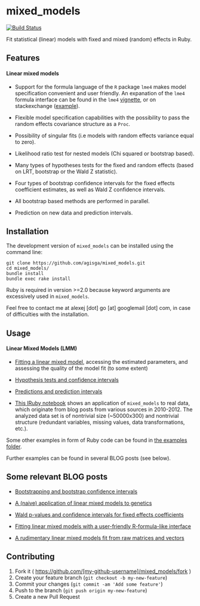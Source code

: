 # mixed_models

[![Build Status](https://travis-ci.org/agisga/mixed_models.svg?branch=master)](https://travis-ci.org/agisga/mixed_models)

Fit statistical (linear) models with fixed and mixed (random) effects in Ruby.

## Features

#### Linear mixed models

* Support for the formula language of the `R` package `lme4` makes model specification convenient and user friendly. An expanation of the `lme4` formula interface can be found in the `lme4` [vignette](https://cran.r-project.org/web/packages/lme4/vignettes/lmer.pdf), or on stackexchange ([example](http://stats.stackexchange.com/questions/13166/rs-lmer-cheat-sheet)). 

* Flexible model specification capabilities with the possibility to pass the random effects covariance structure as a `Proc`.

* Possibility of singular fits (i.e models with random effects variance equal to zero).

* Likelihood ratio test for nested models (Chi squared or bootstrap based).

* Many types of hypotheses tests for the fixed and random effects (based on LRT, bootstrap or the Wald Z statistic).

* Four types of bootstrap confidence intervals for the fixed effects coefficient estimates, as well as Wald Z confidence intervals.

* All bootstrap based methods are performed in parallel.

* Prediction on new data and prediction intervals.

## Installation

<!-- Add this line to your application's Gemfile:

```ruby
gem 'mixed_models'
```
And then execute:

    $ bundle

Or install it yourself as:

    $ gem install mixed_models -->

The development version of `mixed_models` can be installed using the command line:

```
git clone https://github.com/agisga/mixed_models.git
cd mixed_models/
bundle install
bundle exec rake install
```

Ruby is required in version >=2.0 because keyword arguments are excessively used in `mixed_models`.

Feel free to contact me at alexej [dot] go [at] googlemail [dot] com, in case of difficulties with the installation.

## Usage

#### Linear Mixed Models (LMM)

* [Fitting a linear mixed model](http://nbviewer.ipython.org/github/agisga/mixed_models/blob/master/notebooks/LMM_model_fitting.ipynb), accessing the estimated parameters, and assessing the quality of the model fit (to some extent)

* [Hypothesis tests and confidence intervals](http://nbviewer.ipython.org/github/agisga/mixed_models/blob/master/notebooks/LMM_tests_and_intervals.ipynb)

* [Predictions and prediction intervals](http://nbviewer.ipython.org/github/agisga/mixed_models/blob/master/notebooks/LMM_predictions.ipynb)

* [This IRuby notebook](http://nbviewer.ipython.org/github/agisga/mixed_models/blob/master/notebooks/blog_data.ipynb) shows an application of `mixed_models` to real data, which originate from blog posts from various sources in 2010-2012. The analyzed data set is of nontrivial size (~50000x300) and nontrivial structure (redundant variables, missing values, data transformations, etc.).

Some other examples in form of Ruby code can be found in [the examples folder](https://github.com/agisga/mixed_models/tree/master/examples).

Further examples can be found in several BLOG posts (see below).

## Some relevant BLOG posts

* [Bootstrapping and bootstrap confidence intervals](http://agisga.github.io/bootstap_confidence_intervals/)

* [A (naive) application of linear mixed models to genetics](http://agisga.github.io/mixed_models_applied_to_family_SNP_data/)

* [Wald p-values and confidence intervals for fixed effects coefficients](http://agisga.github.io/MixedModels_p_values_and_CI/)

* [Fitting linear mixed models with a user-friendly R-formula-like interface](http://agisga.github.io/MixedModels_from_formula/)

* [A rudimentary linear mixed models fit from raw matrices and vectors](http://agisga.github.io/First-linear-mixed-model-fit/)

<!-- ## Usage

TODO: Write usage instructions here

## Development

After checking out the repo, run `bin/setup` to install dependencies. Then, run `bin/console` for an interactive prompt that will allow you to experiment.

To install this gem onto your local machine, run `bundle exec rake install`. To release a new version, update the version number in `version.rb`, and then run `bundle exec rake release` to create a git tag for the version, push git commits and tags, and push the `.gem` file to [rubygems.org](https://rubygems.org).
-->

## Contributing

1. Fork it ( https://github.com/[my-github-username]/mixed_models/fork )
2. Create your feature branch (`git checkout -b my-new-feature`)
3. Commit your changes (`git commit -am 'Add some feature'`)
4. Push to the branch (`git push origin my-new-feature`)
5. Create a new Pull Request
